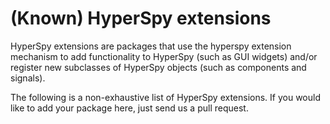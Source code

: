 # (Known) HyperSpy extensions

HyperSpy extensions are packages that use the hyperspy extension mechanism to add functionality to HyperSpy (such as GUI widgets) and/or register new subclasses of HyperSpy objects (such as components and signals).

The following is a non-exhaustive list of HyperSpy extensions. If you would like to add your package here, just send us a pull request.




